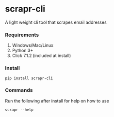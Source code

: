 # scrapr-cli
A light weight cli tool that scrapes email addresses

### Requirements
1. Windows/Mac/Linux
2. Python 3+
3. Click 7.1.2 (included at install)


### Install
```
pip install scrapr-cli
```

### Commands
Run the following after install for help on how to use
```
scrapr --help
```

